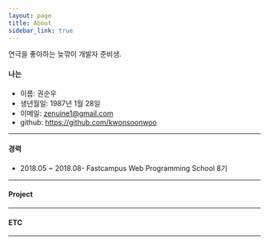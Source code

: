```yaml
---
layout: page
title: About
sidebar_link: true
---
```



연극을 좋아하는 늦깎이 개발자 준비생.



#### 나는

* 이름: 권순우
* 생년월일: 1987년 1월 28일
* 이메일: zenuine1@gmail.com
* github: https://github.com/kwonsoonwoo

---



#### 경력

* 2018.05 ~ 2018.08- Fastcampus Web Programming School 8기

---



#### Project

---



#### ETC

---
